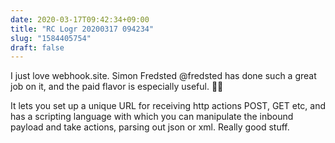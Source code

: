 ```yaml
---
date: 2020-03-17T09:42:34+09:00
title: "RC Logr 20200317 094234"
slug: "1584405754"
draft: false
---
```


I just love webhook.site. Simon Fredsted @fredsted has done such a great job on it, and the paid flavor is especially useful. 🤖🦾

It lets you set up a unique URL for receiving http actions POST, GET etc, and has a scripting language with which you can manipulate the inbound payload and take actions, parsing out json or xml. Really good stuff. 
